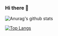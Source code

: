 ### Hi there 👋

![Anurag's github stats](https://github-readme-stats.vercel.app/api?username=kewin1807&show_icons=true&theme=radical)

[![Top Langs](https://github-readme-stats.vercel.app/api/top-langs/?username=kewin1807&layout=compact)](https://github.com/anuraghazra/github-readme-stats)


<!--
**kewin1807/kewin1807** is a ✨ _special_ ✨ repository because its `README.md` (this file) appears on your GitHub profile.

Here are some ideas to get you started:

- 🔭 I’m currently working on ...
- 🌱 I’m currently learning ...
- 👯 I’m looking to collaborate on ...
- 🤔 I’m looking for help with ...
- 💬 Ask me about ...
- 📫 How to reach me: ...
- 😄 Pronouns: ...
- ⚡ Fun fact: ...
-->
